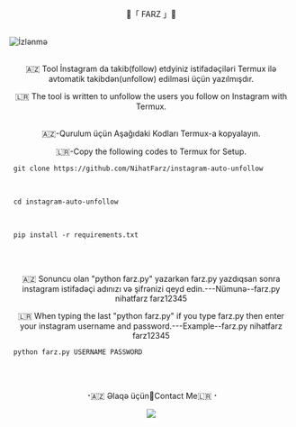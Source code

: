 <p align="center">
   🔱「 FARZ 」🔱
 <br>
 <br>

![İzlənmə](https://visitor-badge.laobi.icu/badge?page_id=nihatfarz.instagram-auto-unfollow)
 <br>
 <br>
<p align="center">  
🇦🇿 Tool İnstagram da takib(follow) etdyiniz istifadəçiləri Termux ilə avtomatik takibdən(unfollow) edilməsi üçün yazılmışdır. 
<p align="center">  
🇱🇷 The tool is written to unfollow the users you follow on Instagram with Termux.  
 <br>
 <br>  
  
  
<p align="center"> 
🇦🇿-Qurulum üçün Aşağıdaki Kodları Termux-a kopyalayın.
<p align="center">
🇱🇷-Copy the following codes to Termux for Setup. 
 <br>
  
```
 git clone https://github.com/NihatFarz/instagram-auto-unfollow
```
 <br>
  
```
 cd instagram-auto-unfollow
```  
 <br>
  
```
 pip install -r requirements.txt
```
 <br>
 <br>
 <p align="center"> 
 🇦🇿 Sonuncu olan "python farz.py" yazarkən farz.py yazdıqsan sonra instagram istifadəçi adınızı və şifrənizi qeyd edin.---Nümunə--farz.py nihatfarz farz12345
 <p align="center">
 🇱🇷 When typing the last "python farz.py" if you type farz.py then enter your instagram username and password.---Example--farz.py nihatfarz farz12345
 <br> 
  
```
 python farz.py USERNAME PASSWORD
```
  
 <br>
 <br> 
  
<p align="center">
⠐🇦🇿 Əlaqə üçün🔳Contact Me🇱🇷⠐
<p align="center">
<a href="https://telegram.me/nihatfarz"><img src="https://img.shields.io/badge/Telegram-2CA5E0?style=for-the-badge&logo=telegram&logoColor=white" />
